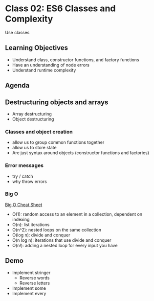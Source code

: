 # Class 02: ES6 Classes and Complexity

Use classes

## Learning Objectives


* Understand class, constructor functions, and factory functions
* Have an understanding of node errors
* Understand runtime complexity

## Agenda

## Destructuring objects and arrays

* Array destructuring
* Object destructuring 

### Classes and object creation

* allow us to group common functions together
* allow us to store state 
* Are just syntax around objects (constructor functions and factories)

### Error messages

* try / catch
* why throw errors

### Big O

[Big O Cheat Sheet](http://bigocheatsheet.com/)

* O(1): random access to an element in a collection, dependent on indexing
* O(n): list iterations
* O(n^2): nested loops on the same collection
* O(log n): divide and conquer
* O(n log n): iterations that use divide and conquer
* O(n!): adding a nested loop for every input you have

## Demo

* Implement stringer
    * Reverse words
    * Reverse letters
* Implement some
* Implement every
